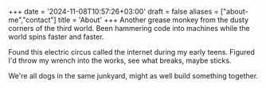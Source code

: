 +++
date = '2024-11-08T10:57:26+03:00'
draft = false
aliases = ["about-me","contact"]
title = 'About'
+++
Another grease monkey from the dusty corners of the third world. Been hammering code into machines while the world spins faster and faster.

Found this electric circus called the internet during my early teens. Figured I'd throw my wrench into the works, see what breaks, maybe sticks.

We're all dogs in the same junkyard, might as well build something together.